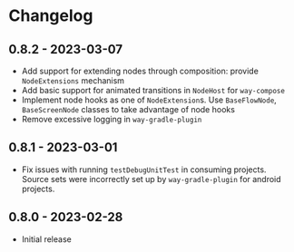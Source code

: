 # Changelog

## 0.8.2 - 2023-03-07

* Add support for extending nodes through composition: provide `NodeExtensions` mechanism
* Add basic support for animated transitions in `NodeHost` for `way-compose` 
* Implement node hooks as one of `NodeExtension`s. Use `BaseFlowNode`, `BaseScreenNode` classes to take advantage of node hooks 
* Remove excessive logging in `way-gradle-plugin`

## 0.8.1 - 2023-03-01

* Fix issues with running `testDebugUnitTest` in consuming projects. Source sets were incorrectly set up by `way-gradle-plugin` for android projects.


## 0.8.0 - 2023-02-28

* Initial release

